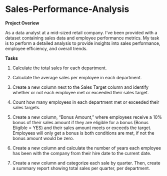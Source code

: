 # Sales-Performance-Analysis

**Project Overiew**

As a data analyst at a mid-sized retail company. I've been provided with a dataset containing sales data and employee performance metrics. My task is to perform a detailed analysis to provide insights into sales performance, employee efficiency, and overall trends.



**Tasks**

1. Calculate the total sales for each department.

2. Calculate the average sales per employee in each department.

3. Create a new column next to the Sales Target column and identify whether or not each employee met or exceeded their sales target.

4. Count how many employees in each department met or exceeded their sales targets.

5. Create a new column, “Bonus Amount,” where employees receive a 10% bonus of their sales amount if they are eligible for a bonus (Bonus Eligible = YES) and their sales amount meets or exceeds the target. Employees will only get a bonus is both conditions are met, if not the bonus amount would be zero.

6. Create a new column and calculate the number of years each employee has been with the company from their hire date to the current date.

7. Create a new column and categorize each sale by quarter. Then, create a summary report showing total sales per quarter, per department.
